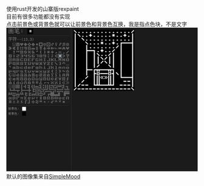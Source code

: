 使用rust开发的山寨版rexpaint  
目前有很多功能都没有实现  
点击前景色或背景色就可以让前景色和背景色互换，我是指点色块，不是文字  
![截图](./screenshot.png)  
默认的图像集来自[SimpleMood](https://github.com/RogueYun/SimpleMood)
